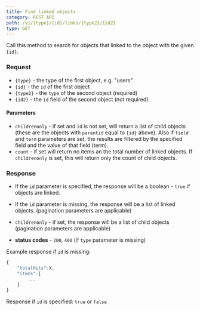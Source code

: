 ```yaml
---
title: Find linked objects
category: REST API
path: /v1/{type}/{id}/links/{type2}/{id2}
type: GET
---
```


Call this method to search for objects that linked to the object with the given `{id}`.

### Request

- `{type}` - the type of the first object, e.g. "users"
- `{id}` - the `id` of the first object
- `{type2}` - the `type` of the second object (required)
- `{id2}` - the `id` field of the second object (not required)

#### Parameters

- `childrenonly` - if set and `id` is not set, will return a list of child objects
(these are the objects with `parentid` equal to `{id}` above). Also if `field` and `term` parameters are set, the results
are filtered by the specified field and the value of that field (term).
- `count` - if set will return no items an the total number of linked objects. If `childrenonly` is set, this will
return only the count of child objects.

### Response

- If the `id` parameter is specified, the response will be a boolean - `true` if objects are linked.
- If the `id` parameter is missing, the response will be a list of linked objects. (pagination parameters are applicable)
- `childrenonly` - if set, the response will be a list of child objects (pagination parameters are applicable)

- **status codes** - `200`, `400` (if `type` parameter is missing)

Example response if `id` is missing:

```js
{
	"totalHits":X,
	"items":[
		...
	]
}
```
Response if `id` is specified: `true` or `false`